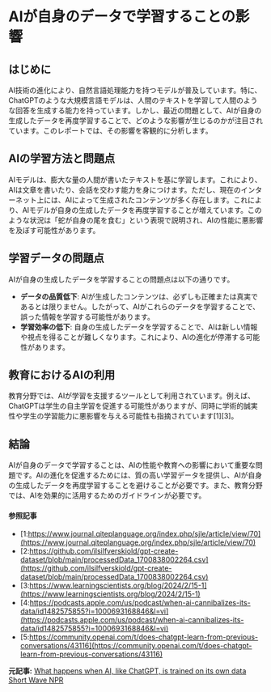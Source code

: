 # AIが自身のデータで学習することの影響

## はじめに

AI技術の進化により、自然言語処理能力を持つモデルが普及しています。特に、ChatGPTのような大規模言語モデルは、人間のテキストを学習して人間のような回答を生成する能力を持っています。しかし、最近の問題として、AIが自身の生成したデータを再度学習することで、どのような影響が生じるのかが注目されています。このレポートでは、その影響を客観的に分析します。

## AIの学習方法と問題点

AIモデルは、膨大な量の人間が書いたテキストを基に学習します。これにより、AIは文章を書いたり、会話を交わす能力を身につけます。ただし、現在のインターネット上には、AIによって生成されたコンテンツが多く存在します。これにより、AIモデルが自身の生成したデータを再度学習することが増えています。このような状況は「蛇が自身の尾を食む」という表現で説明され、AIの性能に悪影響を及ぼす可能性があります。

## 学習データの問題点

AIが自身の生成したデータを学習することの問題点は以下の通りです。

- **データの品質低下**: AIが生成したコンテンツは、必ずしも正確または真実であるとは限りません。したがって、AIがこれらのデータを学習することで、誤った情報を学習する可能性があります。
- **学習効率の低下**: 自身の生成したデータを学習することで、AIは新しい情報や視点を得ることが難しくなります。これにより、AIの進化が停滞する可能性があります。

## 教育におけるAIの利用

教育分野では、AIが学習を支援するツールとして利用されています。例えば、ChatGPTは学生の自主学習を促進する可能性がありますが、同時に学術的誠実性や学生の学習能力に悪影響を与える可能性も指摘されています[1][3]。

## 結論

AIが自身のデータで学習することは、AIの性能や教育への影響において重要な問題です。AIの進化を促進するためには、質の高い学習データを提供し、AIが自身の生成したデータを再度学習することを避けることが必要です。また、教育分野では、AIを効果的に活用するためのガイドラインが必要です。

#### 参照記事
- [1:https://www.journal.qiteplanguage.org/index.php/sjle/article/view/70](https://www.journal.qiteplanguage.org/index.php/sjle/article/view/70)
- [2:https://github.com/ilsilfverskiold/gpt-create-dataset/blob/main/processedData_1700838002264.csv](https://github.com/ilsilfverskiold/gpt-create-dataset/blob/main/processedData_1700838002264.csv)
- [3:https://www.learningscientists.org/blog/2024/2/15-1](https://www.learningscientists.org/blog/2024/2/15-1)
- [4:https://podcasts.apple.com/us/podcast/when-ai-cannibalizes-its-data/id1482575855?i=1000693168846&l=vi](https://podcasts.apple.com/us/podcast/when-ai-cannibalizes-its-data/id1482575855?i=1000693168846&l=vi)
- [5:https://community.openai.com/t/does-chatgpt-learn-from-previous-conversations/43116](https://community.openai.com/t/does-chatgpt-learn-from-previous-conversations/43116)


**元記事:** [What happens when AI, like ChatGPT, is trained on its own data Short Wave NPR](https://www.npr.org/2025/02/17/1263339268/ai-chatgpt-deepseek-data-internet-recursion)